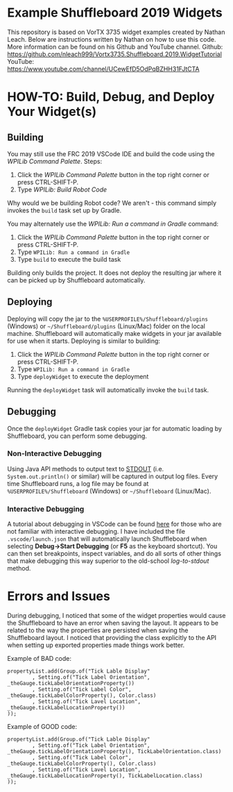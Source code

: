 # Example Shuffleboard 2019 Widgets

This repository is based on VorTX 3735 widget examples created by Nathan Leach. Below are instructions written by Nathan on how to use this code. More information can be found on his Github and YouTube channel.
Github: https://github.com/nleach999/Vortx3735.Shuffleboard.2019.WidgetTutorial
YouTube: https://www.youtube.com/channel/UCewEfD5OdPqBZHH31FJtCTA

# HOW-TO: Build, Debug, and Deploy Your Widget(s)

## Building

You may still use the FRC 2019 VSCode IDE and build the code using the *WPILib Command Palette*.  Steps:

1. Click the *WPILib Command Palette* button in the top right corner or press CTRL-SHIFT-P.
2. Type *WPILib: Build Robot Code*

Why would we be building Robot code?  We aren't - this command simply invokes the `build` task set up by Gradle.


You may alternately use the *WPILib: Run a command in Gradle* command:

1. Click the *WPILib Command Palette* button in the top right corner or press CTRL-SHIFT-P.
2. Type `WPILib: Run a command in Gradle`
3. Type `build` to execute the build task

Building only builds the project.  It does not deploy the resulting jar where it can be picked up by Shuffleboard automatically.

## Deploying

Deploying will copy the jar to the `%USERPROFILE%/Shuffleboard/plugins` (Windows) or `~/Shuffleboard/plugins` (Linux/Mac) folder on the local machine.  Shuffleboard will automatically make widgets in your jar available for use when it starts. Deploying is similar to building:

1. Click the *WPILib Command Palette* button in the top right corner or press CTRL-SHIFT-P.
2. Type `WPILib: Run a command in Gradle`
3. Type `deployWidget` to execute the deployment

Running the `deployWidget` task will automatically invoke the `build` task.

## Debugging

Once the `deployWidget` Gradle task copies your jar for automatic loading by Shuffleboard, you can perform some debugging.

### Non-Interactive Debugging
Using Java API methods to output text to [STDOUT](https://en.wikipedia.org/wiki/Standard_streams "Learn about standard streams") (i.e. `System.out.println()` or similar) will be captured in output log files.  Every time Shuffleboard runs, 
a log file may be found at `%USERPROFILE%/Shuffleboard` (Windows) or `~/Shuffleboard` (Linux/Mac).  

### Interactive Debugging
A tutorial about debugging in VSCode can be found [here](https://code.visualstudio.com/docs/java/java-debugging "Java Debuggin in VSCode") for those who are not familiar with interactive debugging.  I have included the file `.vscode/launch.json` that will automatically launch Shuffleboard when selecting **Debug->Start Debugging** (or **F5** as the keyboard shortcut).  You can then set breakpoints, inspect variables, and do all sorts of other things that make debugging this way superior to the old-school *log-to-stdout* method.


# Errors and Issues
During debugging, I noticed that some of the widget properties would cause the Shuffleboard to have an error when saving the layout.  It appears to be related to the way the properties are persisted when saving the Shuffleboard layout.  I noticed that providing the class explicitly to the API when setting up exported properties made things work better.

Example of BAD code:
```
propertyList.add(Group.of("Tick Lable Display"
		, Setting.of("Tick Label Orientation", _theGauge.tickLabelOrientationProperty())
		, Setting.of("Tick Label Color", _theGauge.tickLabelColorProperty(), Color.class)
		, Setting.of("Tick Lavel Location", _theGauge.tickLabelLocationProperty())
));

```

Example of GOOD code:
```
propertyList.add(Group.of("Tick Lable Display"
		, Setting.of("Tick Label Orientation", _theGauge.tickLabelOrientationProperty(), TickLabelOrientation.class)
		, Setting.of("Tick Label Color", _theGauge.tickLabelColorProperty(), Color.class)
		, Setting.of("Tick Lavel Location", _theGauge.tickLabelLocationProperty(), TickLabelLocation.class)
));

```